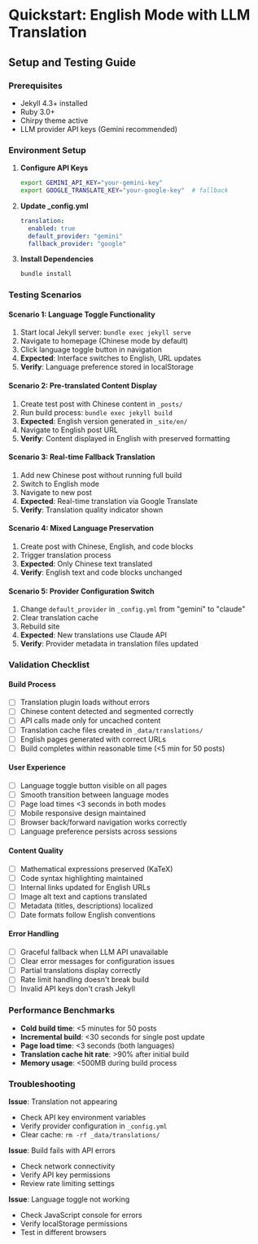 # Quickstart: English Mode with LLM Translation

## Setup and Testing Guide

### Prerequisites
- Jekyll 4.3+ installed
- Ruby 3.0+ 
- Chirpy theme active
- LLM provider API keys (Gemini recommended)

### Environment Setup

1. **Configure API Keys**
   ```bash
   export GEMINI_API_KEY="your-gemini-key"
   export GOOGLE_TRANSLATE_KEY="your-google-key"  # fallback
   ```

2. **Update _config.yml**
   ```yaml
   translation:
     enabled: true
     default_provider: "gemini"
     fallback_provider: "google"
   ```

3. **Install Dependencies**
   ```bash
   bundle install
   ```

### Testing Scenarios

#### Scenario 1: Language Toggle Functionality
1. Start local Jekyll server: `bundle exec jekyll serve`
2. Navigate to homepage (Chinese mode by default)
3. Click language toggle button in navigation
4. **Expected**: Interface switches to English, URL updates
5. **Verify**: Language preference stored in localStorage

#### Scenario 2: Pre-translated Content Display
1. Create test post with Chinese content in `_posts/`
2. Run build process: `bundle exec jekyll build`
3. **Expected**: English version generated in `_site/en/`
4. Navigate to English post URL
5. **Verify**: Content displayed in English with preserved formatting

#### Scenario 3: Real-time Fallback Translation
1. Add new Chinese post without running full build
2. Switch to English mode
3. Navigate to new post
4. **Expected**: Real-time translation via Google Translate
5. **Verify**: Translation quality indicator shown

#### Scenario 4: Mixed Language Preservation
1. Create post with Chinese, English, and code blocks
2. Trigger translation process
3. **Expected**: Only Chinese text translated
4. **Verify**: English text and code blocks unchanged

#### Scenario 5: Provider Configuration Switch
1. Change `default_provider` in `_config.yml` from "gemini" to "claude"
2. Clear translation cache
3. Rebuild site
4. **Expected**: New translations use Claude API
5. **Verify**: Provider metadata in translation files updated

### Validation Checklist

#### Build Process
- [ ] Translation plugin loads without errors
- [ ] Chinese content detected and segmented correctly  
- [ ] API calls made only for uncached content
- [ ] Translation cache files created in `_data/translations/`
- [ ] English pages generated with correct URLs
- [ ] Build completes within reasonable time (<5 min for 50 posts)

#### User Experience  
- [ ] Language toggle button visible on all pages
- [ ] Smooth transition between language modes
- [ ] Page load times <3 seconds in both modes
- [ ] Mobile responsive design maintained
- [ ] Browser back/forward navigation works correctly
- [ ] Language preference persists across sessions

#### Content Quality
- [ ] Mathematical expressions preserved (KaTeX)
- [ ] Code syntax highlighting maintained  
- [ ] Internal links updated for English URLs
- [ ] Image alt text and captions translated
- [ ] Metadata (titles, descriptions) localized
- [ ] Date formats follow English conventions

#### Error Handling
- [ ] Graceful fallback when LLM API unavailable
- [ ] Clear error messages for configuration issues
- [ ] Partial translations display correctly
- [ ] Rate limit handling doesn't break build
- [ ] Invalid API keys don't crash Jekyll

### Performance Benchmarks

- **Cold build time**: <5 minutes for 50 posts
- **Incremental build**: <30 seconds for single post update
- **Page load time**: <3 seconds (both languages)
- **Translation cache hit rate**: >90% after initial build
- **Memory usage**: <500MB during build process

### Troubleshooting

**Issue**: Translation not appearing
- Check API key environment variables
- Verify provider configuration in `_config.yml`
- Clear cache: `rm -rf _data/translations/`

**Issue**: Build fails with API errors
- Check network connectivity
- Verify API key permissions
- Review rate limiting settings

**Issue**: Language toggle not working
- Check JavaScript console for errors
- Verify localStorage permissions
- Test in different browsers